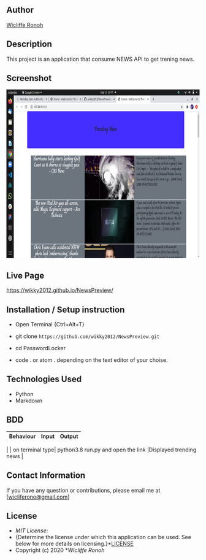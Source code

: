 

## Author

[Wicliffe Ronoh](https://github.com/wikky2012/NewsPreview)

## Description

This project is an application that consume NEWS API to get trening news. 

## Screenshot
<img src=https://github.com/wikky2012/NewsPreview/blob/gh-pages/screenshot/Screenshot%20from%202020-09-15%2022-47-06.png width="800px" height="440px">

## Live Page 
https://wikky2012.github.io/NewsPreview/


## Installation / Setup instruction
* Open Terminal {Ctrl+Alt+T}

* git clone ```https://github.com/wikky2012/NewsPreview.git```

* cd PasswordLocker

* code . or atom . depending on the text editor of your choise.

## Technologies Used

* Python
* Markdown



## BDD
| Behaviour      | Input        | Output       |
| :------------- | :----------: | -----------: |
| 
| on terminal type|  python3.8 run.py and open the link |Displayed trending news |

## Contact Information 

If you have any question or contributions, please email me at [wicliferono@gmail.com]

## License
* *MIT License:*
* {Determine the license under which this application can be used.  See below for more details on licensing.}*[LICENSE](LICENSE)
* Copyright (c) 2020 **Wicliffe Ronoh*

